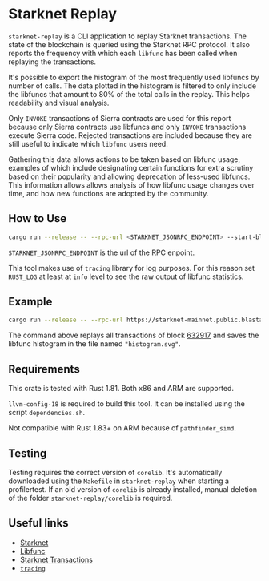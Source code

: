 # Starknet Replay

`starknet-replay` is a CLI application to replay Starknet transactions. The
state of the blockchain is queried using the Starknet RPC protocol. It also
reports the frequency with which each `libfunc` has been called when replaying
the transactions.

It's possible to export the histogram of the most frequently used libfuncs by
number of calls. The data plotted in the histogram is filtered to only include
the libfuncs that amount to 80% of the total calls in the replay. This helps
readability and visual analysis.

Only `INVOKE` transactions of Sierra contracts are used for this report because
only Sierra contracts use libfuncs and only `INVOKE` transactions execute Sierra
code. Rejected transactions are included because they are still useful to
indicate which `libfunc` users need.

Gathering this data allows actions to be taken based on libfunc usage, examples
of which include designating certain functions for extra scrutiny based on their
popularity and allowing deprecation of less-used libfuncs. This information
allows allows analysis of how libfunc usage changes over time, and how new
functions are adopted by the community.

## How to Use

```bash
cargo run --release -- --rpc-url <STARKNET_JSONRPC_ENDPOINT> --start-block <BLOCK_NUM> --end-block <BLOCK_NUM>
```

`STARKNET_JSONRPC_ENDPOINT` is the url of the RPC enpoint.

This tool makes use of `tracing` library for log purposes. For this reason set
`RUST_LOG` at least at `info` level to see the raw output of libfunc statistics.

## Example

```bash
cargo run --release -- --rpc-url https://starknet-mainnet.public.blastapi.io/rpc/v0_7 --start-block 632917 --end-block 632917 --svg-out "histogram.svg"
```

The command above replays all transactions of block
[632917](https://starkscan.co/block/632917#transactions) and saves the libfunc
histogram in the file named `"histogram.svg"`.

## Requirements

This crate is tested with Rust 1.81. Both x86 and ARM are supported.

`llvm-config-18` is required to build this tool. It can be installed using the
script `dependencies.sh`.

Not compatible with Rust 1.83+ on ARM because of `pathfinder_simd`.

## Testing

Testing requires the correct version of `corelib`. It's automatically downloaded
using the `Makefile` in `starknet-replay` when starting a profilertest. If an
old version of `corelib` is already installed, manual deletion of the folder
`starknet-replay/corelib` is required.

## Useful links

- [Starknet](https://docs.starknet.io/documentation/)
- [Libfunc](https://github.com/lambdaclass/cairo_native?tab=readme-ov-file#implemented-library-functions)
- [Starknet Transactions](https://docs.starknet.io/documentation/architecture_and_concepts/Network_Architecture/transactions/)
- [`tracing`](https://github.com/tokio-rs/tracing)
